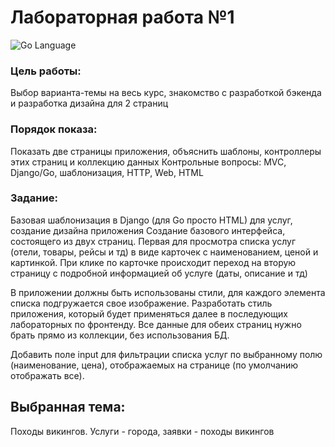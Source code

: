 # Лабораторная работа №1
<div>
<img src="https://img.shields.io/badge/language-GoLang-blue.svg" alt="Go Language">
</div>

### Цель работы:
Выбор варианта-темы на весь курс, знакомство с разработкой бэкенда и разработка дизайна для 2 страниц
### Порядок показа:
Показать две страницы приложения, объяснить шаблоны, контроллеры этих страниц и коллекцию данных
Контрольные вопросы: MVC, Django/Go, шаблонизация, HTTP, Web, HTML

### Задание:
Базовая шаблонизация в Django (для Go просто HTML) для услуг, создание дизайна приложения
Создание базового интерфейса, состоящего из двух страниц. Первая для просмотра списка услуг (отели, товары, рейсы и тд) в виде карточек с наименованием, ценой и картинкой. При клике по карточке происходит переход на вторую страницу с подробной информацией об услуге (даты, описание и тд)

В приложении должны быть использованы стили, для каждого элемента списка подгружается свое изображение. Разработать стиль приложения, который будет применяться далее в последующих лабораторных по фронтенду. Все данные для обеих страниц нужно брать прямо из коллекции, без использования БД.

Добавить поле input для фильтрации списка услуг по выбранному полю (наименование, цена), отображаемых на странице (по умолчанию отображать все).

## Выбранная тема:
Походы викингов. Услуги - города, заявки - походы викингов
